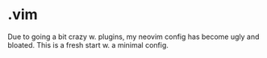 
# .vim

Due to going a bit crazy w. plugins, my neovim config has become ugly and bloated. 
This is a fresh start w. a minimal config. 
